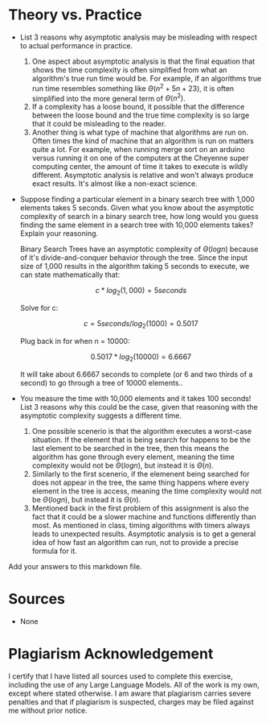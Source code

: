 # Theory vs. Practice

- List 3 reasons why asymptotic analysis may be misleading with respect to
  actual performance in practice.

  1) One aspect about asymptotic analysis is that the final equation
    that shows the time complexity is often simplified from what an
    algorithm's true run time would be. For example, if an algorithms
    true run time resembles something like $\Theta(n^2 + 5n + 23)$,
    it is often simplified into the more general term of $\Theta(n^2)$.
  2) If a complexity has a loose bound, it possible that the difference
    between the loose bound and the true time complexity is so large that 
    it could be misleading to the reader.
  3) Another thing is what type of machine that algorithms are run on. Often 
    times the kind of machine that an algorithm is run on matters quite a lot. 
    For example, when running merge sort on an arduino versus running it on one 
    of the computers at the Cheyenne super computing center, the amount of time 
    it takes to execute is wildly different. Asymptotic analysis is relative
    and won't always produce exact results. It's almost like a non-exact 
    science.



- Suppose finding a particular element in a binary search tree with 1,000
  elements takes 5 seconds. Given what you know about the asymptotic complexity
  of search in a binary search tree, how long would you guess finding the same
  element in a search tree with 10,000 elements takes? Explain your reasoning.

  Binary Search Trees have an asymptotic complexity of $\Theta(logn)$ because of
  it's divide-and-conquer behavior through the tree. Since the input size of 
  1,000 results in the algorithm taking 5 seconds to execute, we can state
  mathematically that:
  
  $$c*log{_2}(1,000) = 5 seconds$$

  Solve for c:

  $$c = 5 seconds / log{_2}(1000) = 0.5017$$

  Plug back in for when n = 10000:

  $$0.5017 * log{_2}(10000) = 6.6667$$

  It will take about 6.6667 seconds to complete (or 6 and two thirds of a second) to go through a tree of 10000 elements..


- You measure the time with 10,000 elements and it takes 100 seconds! List 3
  reasons why this could be the case, given that reasoning with the asymptotic
  complexity suggests a different time.

  1) One possible scenerio is that the algorithm executes a worst-case 
    situation. If the element that is being search for happens to be
    the last element to be searched in the tree, then this means the 
    algorithm has gone through every element, meaning the time complexity
    would not be $\Theta(logn)$, but instead it is $\Theta(n)$.
  2) Similarly to the first scenerio, if the elemenent being searched
    for does not appear in the tree, the same thing happens where every
    element in the tree is access, meaning the time complexity
    would not be $\Theta(logn)$, but instead it is $\Theta(n)$.
  3) Mentioned back in the first problem of this assignment  is also 
    the fact that it could be a slower machine and functions differently 
    than most. As mentioned in class, timing algorithms with timers 
    always leads to unexpected results. Asymptotic analysis is to get 
    a general idea of how fast an algorithm can run, not to provide a 
    precise formula for it.

Add your answers to this markdown file.



# Sources
- None

# Plagiarism Acknowledgement

I certify that I have listed all sources used to complete this exercise, 
including the use of any Large Language Models. All of the work is my own, 
except where stated otherwise. I am aware that plagiarism carries severe 
penalties and that if plagiarism is suspected, charges may be filed against 
me without prior notice.